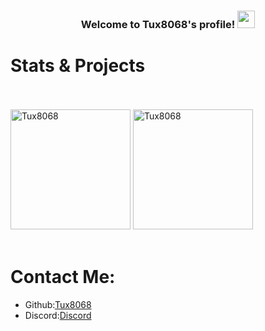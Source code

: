 <h3 align="center">
Welcome to Tux8068's profile!
<img src=https://cdn-learn.adafruit.com/assets/assets/000/075/201/original/gaming_vita_Idle.gif?1556902250" width="28">
</h3>

# Stats & Projects
 <br/>                                                                                                                     
<br/>
    <a href="https://github.com/anuraghazra/github-readme-stats"><img alt="Tux8068" src="https://github-readme-stats.vercel.app/api/top-langs/?username=Tux8068&layout=compact&show_icons=true&theme=synthwave" height="192px"/></a>
  <a href="https://github.com/anuraghazra/github-readme-stats"><img alt="Tux8068" src="https://github-readme-stats.vercel.app/api?username=Tux8068&show_icons=true&theme=synthwave" height="192px"/></a>
  <br/>
<br/>
  
# Contact Me:
- Github:[Tux8068](https://github.com/Tux8068)
- Discord:[Discord](https://discord.com/users/499270989582958623)

